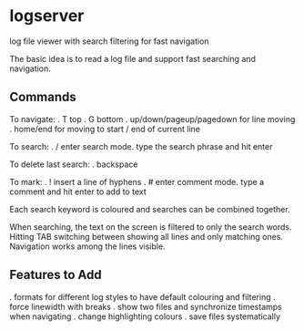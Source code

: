 # logserver
log file viewer with search filtering for fast navigation

The basic idea is to read a log file and support fast searching and navigation.

Commands
--------

To navigate:
. T top
. G bottom
. up/down/pageup/pagedown for line moving
. home/end for moving to start / end of current line

To search:
. / enter search mode. type the search phrase and hit enter

To delete last search:
. backspace

To mark:
. ! insert a line of hyphens
. # enter comment mode. type a comment and hit enter to add to text

Each search keyword is coloured and searches can be combined together.

When searching, the text on the screen is filtered to only the search words.
Hitting TAB switching between showing all lines and only matching ones.
Navigation works among the lines visible.


Features to Add
---------------

. formats for different log styles to have default colouring and filtering
. force linewidth with breaks
. show two files and synchronize timestamps when navigating
. change highlighting colours
. save files systematically
